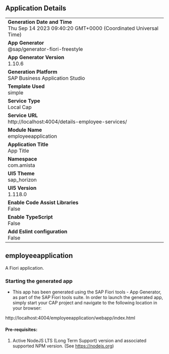 ## Application Details
|               |
| ------------- |
|**Generation Date and Time**<br>Thu Sep 14 2023 09:40:20 GMT+0000 (Coordinated Universal Time)|
|**App Generator**<br>@sap/generator-fiori-freestyle|
|**App Generator Version**<br>1.10.6|
|**Generation Platform**<br>SAP Business Application Studio|
|**Template Used**<br>simple|
|**Service Type**<br>Local Cap|
|**Service URL**<br>http://localhost:4004/details-employee-services/
|**Module Name**<br>employeeapplication|
|**Application Title**<br>App Title|
|**Namespace**<br>com.amista|
|**UI5 Theme**<br>sap_horizon|
|**UI5 Version**<br>1.118.0|
|**Enable Code Assist Libraries**<br>False|
|**Enable TypeScript**<br>False|
|**Add Eslint configuration**<br>False|

## employeeapplication

A Fiori application.

### Starting the generated app

-   This app has been generated using the SAP Fiori tools - App Generator, as part of the SAP Fiori tools suite.  In order to launch the generated app, simply start your CAP project and navigate to the following location in your browser:

http://localhost:4004/employeeapplication/webapp/index.html

#### Pre-requisites:

1. Active NodeJS LTS (Long Term Support) version and associated supported NPM version.  (See https://nodejs.org)


